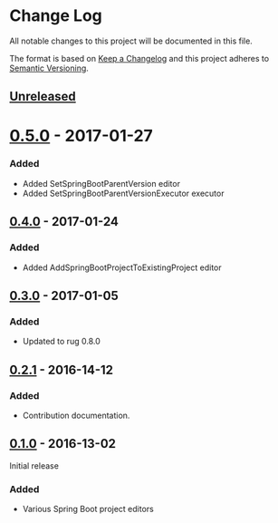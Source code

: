 # Change Log

All notable changes to this project will be documented in this file.

The format is based on [Keep a Changelog](http://keepachangelog.com/)
and this project adheres to [Semantic Versioning](http://semver.org/).

## [Unreleased]

[Unreleased]: https://github.com/atomist-rugs/spring-boot-editors/compare/0.4.0...HEAD

# [0.5.0] - 2017-01-27

[0.5.0]: https://github.com/atomist-rugs/spring-boot-editors/compare/0.4.0...0.5.0

### Added

-   Added SetSpringBootParentVersion editor
-   Added SetSpringBootParentVersionExecutor executor

## [0.4.0] - 2017-01-24

[0.4.0]: https://github.com/atomist-rugs/spring-boot-editors/compare/0.3.0...0.4.0

### Added

-   Added AddSpringBootProjectToExistingProject editor

## [0.3.0] - 2017-01-05

[0.3.0]: https://github.com/atomist-rugs/spring-boot-editors/compare/0.2.1...0.3.0

### Added

-   Updated to rug 0.8.0

## [0.2.1] - 2016-14-12

[0.2.1]: https://github.com/atomist-rugs/spring-boot-editors/compare/0.1.0...0.2.1

### Added

-   Contribution documentation.

## [0.1.0] - 2016-13-02

Initial release

[0.1.0]: https://github.com/atomist-rugs/spring-boot-editors/compare/8c17e2...0.1.0

### Added

-   Various Spring Boot project editors
